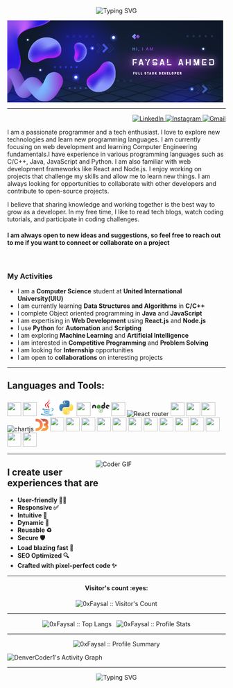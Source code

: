 <p align="center"><img src="https://readme-typing-svg.herokuapp.com?font=Fira+Code&weight=500&size=30&duration=3000&pause=1000&color=F7F7F7&background=0D1117&center=true&vCenter=true&width=600&height=100&lines=Hello+World!;I'm+Faysal+Ahmed;Welcome+to+my+GitHub+Profile!" alt="Typing SVG" /></p>
<p align="center">

<img align="center" src="image/banner.png" alt="0xFaysal" />
</p>

---
<p align="right">
<a href="www.linkedin.com/in/faysal-ahmed-fahim01" target="_blank">
<img src="https://img.shields.io/badge/-LinkedIn-0077B5?style=flat&logo=LinkedIn&logoColor=white" alt="LinkedIn">
</a>
 <!-- <a href="https://twitter.com/0xFaysal" target="_blank">
 <img src="https://img.shields.io/badge/-Twitter-1DA1F2?style=flat&logo=Twitter&logoColor=white" alt="Twitter">
 </a> -->
  <a href="https://www.instagram.com/faysal_fahim_/" target="_blank">
  <img src="https://img.shields.io/badge/-Instagram-E4405F?style=flat&logo=Instagram&logoColor=white" alt="Instagram">
    </a>
  </a>
  <a href="mailto:faysalfahim3@gmail.com" target="_blank"><img src="https://img.shields.io/badge/-Gmail-D14836?style=flat&logo=Gmail&logoColor=white" alt="Gmail"></a>

   <!-- <a href="https://www.facebook.com/FaysalAHMEDFAHIM/" target="_blank"><img src="https://img.shields.io/badge/-Facebook-1877F2?style=flat&logo=Facebook&logoColor=white" alt="Facebook">
   </a> -->
   <!-- </a> <a href="https://www.youtube.com/@0xFaysal" target="_blank"><img src="https://img.shields.io/badge/-YouTube-FF0000?style=flat&logo=YouTube&logoColor=white" alt="YouTube"></a> <a href="https://www.twitch.tv/0xfaysal" target="_blank"><img src="https://img.shields.io/badge/-Twitch-9146FF?style=flat&logo=Twitch&logoColor=white" alt="Twitch"></a> -->
   </p>

I am a passionate programmer and a tech enthusiast. I love to explore new technologies and learn new programming languages. I am currently focusing on web development and learning Computer Engineering fundamentals.I have experience in various programming languages such as C/C++, Java, JavaScript and Python. I am also familiar with web development frameworks like React and Node.js. I enjoy working on projects that challenge my skills and allow me to learn new things. I am always looking for opportunities to collaborate with other developers and contribute to open-source projects.

I believe that sharing knowledge and working together is the best way to grow as a developer. In my free time, I like to read tech blogs, watch coding tutorials, and participate in coding challenges.

#### I am always open to new ideas and suggestions, so feel free to reach out to me if you want to connect or collaborate on a project

<br>

### My Activities

- I am a **Computer Science** student at **United International University(UIU)**
- I am currently learning **Data Structures and Algorithms** in **C/C++**
- I complete Object oriented programming in **Java** and **JavaScript**
- I am expertising in **Web Development** using **React.js** and **Node.js**
- I use **Python** for **Automation** and **Scripting**
- I am exploring **Machine Learning** and **Artificial Intelligence**
- I am interested in **Competitive Programming** and **Problem Solving**
- I am looking for **Internship** opportunities
- I am open to **collaborations** on interesting projects

---
<h2 align="left">Languages and Tools:</h2>
<p align="left">
<img height="32" width="32" src="https://cdn.simpleicons.org/c" />
<img height="32" width="32" src="https://cdn.simpleicons.org/cplusplus" />
 <img src="https://raw.githubusercontent.com/devicons/devicon/master/icons/java/java-original.svg" alt="java" width="40" height="40"/>
  <img src="https://raw.githubusercontent.com/devicons/devicon/master/icons/python/python-original.svg" alt="python" width="40" height="40"/>
  <img height="32" width="32" src="https://cdn.simpleicons.org/javascript" />
     <img src="https://raw.githubusercontent.com/devicons/devicon/master/icons/nodejs/nodejs-original-wordmark.svg" alt="nodejs" width="40" height="40"/>
     <img height="32" width="32" src="https://cdn.simpleicons.org/react" />
<img height="32" width="32" src="https://cdn.simpleicons.org/reactrouter" alt="React router" title="React router" />
<img height="32" width="32" src="https://cdn.simpleicons.org/express/000/fff" />

<img height="32" width="32" src="https://cdn.simpleicons.org/firebase" />
<img height="32" width="32" src="https://cdn.simpleicons.org/mongodb" />
<img src="https://www.chartjs.org/media/logo-title.svg" alt="chartjs" width="40" height="40"/>
 <img src="https://raw.githubusercontent.com/devicons/devicon/master/icons/d3js/d3js-original.svg" alt="d3js" width="30" height="30"/>
<img height="32" width="32" src="https://cdn.simpleicons.org/html5" />
<img height="32" width="32" src="https://cdn.simpleicons.org/css" />

<img height="32" width="32" src="https://cdn.simpleicons.org/tailwindcss" />
<img height="32" width="32" src="https://cdn.simpleicons.org/bootstrap" />
<img height="32" width="32" src="https://cdn.simpleicons.org/sass" />
<img height="32" width="32" src="https://cdn.simpleicons.org/daisyui" />
<img height="32" width="32" src="https://cdn.simpleicons.org/githubcopilot/000/fff" />

<img height="32" width="32" src="https://cdn.simpleicons.org/git" />
<img height="32" width="32" src="https://cdn.simpleicons.org/github/000/fff" />
<img height="32" width="32" src="https://cdn.simpleicons.org/figma" />

 <img height="32" width="32" src="https://cdn.simpleicons.org/canva" />
<img height="32" width="32" src="https://cdn.simpleicons.org/intellijidea/000/fff" />
<img height="32" width="32" src="https://cdn.simpleicons.org/pycharm/000/fff" />

</p>
<!-- <img height="32" width="32" src="https://cdn.simpleicons.org/node.js" /> -->
<!-- <img height="32" width="32" src="https://cdn.simpleicons.org/python" /> -->

<!---
0xFaysal/0xFaysal is a ✨ special ✨ repository because its `README.md` (this file) appears on your GitHub profile.
You can click the Preview link to take a look at your changes.
--->
<!-- <p><img align="left" src="https://github-readme-stats.vercel.app/api/top-langs?username=0xFaysal&show_icons=true&locale=en&layout=compact" alt="0xFaysal" /></p>
<p>&nbsp;<img align="center" src="https://github-readme-stats.vercel.app/api?username=0xFaysal&show_icons=true&locale=en" alt="0xFaysal" /></p> -->

---

<img align="right" src="https://media.giphy.com/media/SWoSkN6DxTszqIKEqv/giphy.gif" alt="Coder GIF" width="300">

## I create user experiences that are

- **User-friendly 👩‍💻**
- **Responsive ✅**
- **Intuitive 🤩**
- **Dynamic 🧬**
- **Reusable ♻️**
- **Secure 🛡️**
- **Load blazing fast 🚀**
- **SEO Optimized 🔍**
- **Crafted with pixel-perfect code ✨**

---

<h4 align="center">Visitor's count :eyes:</h4>

<p align="center"><img src="https://profile-counter.glitch.me/{0xFaysal}/count.svg" alt="0xFaysal :: Visitor's Count" /></p>

---

<p align="center"><img align="center" src="https://github-readme-stats.vercel.app/api/top-langs/?username=0xFaysal&langs_count=10&theme=tokyonight&layout=compact" alt="0xFaysal :: Top Langs" />
  &nbsp;
<img align="center" src="https://github-readme-stats.vercel.app/api?username=0xFaysal&show_icons=true&theme=synthwave" alt="0xFaysal :: Profile Stats" /></p>

---

<p align="center"><img src="https://github-profile-summary-cards.vercel.app/api/cards/profile-details?username=0xFaysal&theme=monokai" alt="0xFaysal :: Profile Summary" /></p>

  <p><img alt="DenverCoder1's Activity Graph" src="https://github-readme-activity-graph.vercel.app/graph/?username=0xFaysal&bg_color=1F222E&color=F8D866&line=F85D7F&point=FFFFFF&hide_border=true" /></p>

---

<p align="center"><img src="https://readme-typing-svg.herokuapp.com?font=Fira+Code&weight=500&size=22&duration=3000&pause=1000&color=F7F7F7&background=0D1117&center=true&vCenter=true&width=600&height=100&lines=Let's+connect+and+collaborate!;I+am+always+open+to+new+ideas;Feel+free+to+reach+out+to+me!" alt="Typing SVG" /></p>
